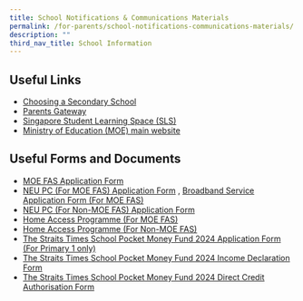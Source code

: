```yaml
---
title: School Notifications & Communications Materials
permalink: /for-parents/school-notifications-communications-materials/
description: ""
third_nav_title: School Information
---
```

Useful Links
------------

*   [Choosing a Secondary School](https://www.schoolbag.edu.sg/story/open-house-for-secondary-schools-2023)
*   [Parents Gateway](https://pg.moe.edu.sg/)
*   [Singapore Student Learning Space (SLS)](http://learning.moe.edu.sg/)
*   [Ministry of Education (MOE) main website](https://www.moe.gov.sg/)

Useful Forms and Documents
--------------------------

*   [MOE FAS Application Form](/files/MOE%20FAS%20Application%20Form%20Sep%2021.pdf)
*   [NEU PC (For MOE FAS) Application Form](/files/NPP%20Application%20Form%20v5-4%201Jun21%20for%20MOE-SPED%20FAS.pdf) , [Broadband Service Application Form (For MOE FAS)](/files/NEU_PC_Plus_IMDA%20FBB_service_application_form9%20Apr2020.pdf)
*   [NEU PC (For Non-MOE FAS) Application Form](/files/NPP%20Application%20Form%20v12-4%201Jun21%20for%20NON%20MOE-SPED%20FAS.pdf)
*   [Home Access Programme (For MOE FAS)](/files/HA%203%20App%20Form%20v2%20HOMES_AutoInclude%205%20Apr%2021.pdf)
*   [Home Access Programme (For Non-MOE FAS)](/files/HA%203%20App%20Form%20v2%20HOMES_FINAL%205%20Apr.pdf)
*   [The Straits Times School Pocket Money Fund 2024 Application Form (For Primary 1 only)](/files/annex%20a%20-%202024%20stspmf%20application%20form%20for%20schools.pdf)
*   [The Straits Times School Pocket Money Fund 2024 Income Declaration Form](/files/annex%20b%20-%20income%20declaration%20form.pdf)
*   [The Straits Times School Pocket Money Fund 2024 Direct Credit Authorisation Form](/files/annex%20f%20-%20direct%20credit%20authorisation%20form.pdf)
   